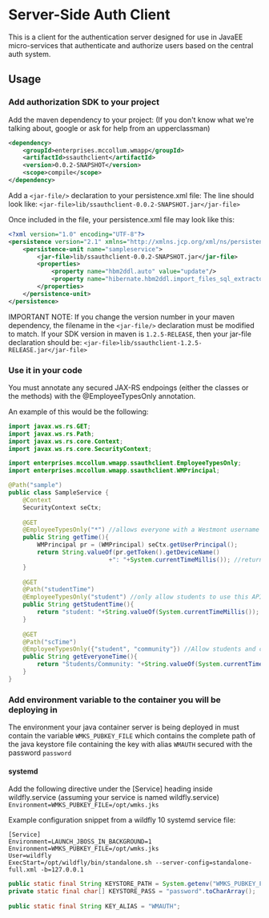 # Server-Side Auth Client

This is a client for the authentication server designed for use in JavaEE micro-services that authenticate and authorize users based on the central auth system.

## Usage

### Add authorization SDK to your project

Add the maven dependency to your project: (If you don't know what we're talking about, google or ask for help from an upperclassman)

~~~~ {.xml .numberLines}
<dependency>
	<groupId>enterprises.mccollum.wmapp</groupId>
	<artifactId>ssauthclient</artifactId>
	<version>0.0.2-SNAPSHOT</version>
	<scope>compile</scope>
</dependency>
~~~~

Add a `<jar-file/>` declaration to your persistence.xml file:
The line should look like: `<jar-file>lib/ssauthclient-0.0.2-SNAPSHOT.jar</jar-file>`

Once included in the file, your persistence.xml file may look like this:

~~~~ {.xml .numberLines}
<?xml version="1.0" encoding="UTF-8"?>
<persistence version="2.1" xmlns="http://xmlns.jcp.org/xml/ns/persistence" xmlns:xsi="http://www.w3.org/2001/XMLSchema-instance" xsi:schemaLocation="http://xmlns.jcp.org/xml/ns/persistence http://xmlns.jcp.org/xml/ns/persistence/persistence_2_1.xsd">
    <persistence-unit name="sampleservice">
        <jar-file>lib/ssauthclient-0.0.2-SNAPSHOT.jar</jar-file>
        <properties>
            <property name="hbm2ddl.auto" value="update"/>
            <property name="hibernate.hbm2ddl.import_files_sql_extractor" value="org.hibernate.tool.hbm2ddl.MultipleLinesSqlCommandExtractor" />
        </properties>
    </persistence-unit>
</persistence>
~~~~

IMPORTANT NOTE: If you change the version number in your maven dependency, the filename in the `<jar-file/>` declaration must be modified to match. If your SDK version in maven is `1.2.5-RELEASE`, then your jar-file declaration should be: `<jar-file>lib/ssauthclient-1.2.5-RELEASE.jar</jar-file>`

### Use it in your code

You must annotate any secured JAX-RS endpoings (either the classes or the methods) with the @EmployeeTypesOnly annotation.

An example of this would be the following:

~~~~ {.java .numberLines}
import javax.ws.rs.GET;
import javax.ws.rs.Path;
import javax.ws.rs.core.Context;
import javax.ws.rs.core.SecurityContext;

import enterprises.mccollum.wmapp.ssauthclient.EmployeeTypesOnly;
import enterprises.mccollum.wmapp.ssauthclient.WMPrincipal;

@Path("sample")
public class SampleService {
    @Context
    SecurityContext seCtx;
    
    @GET
    @EmployeeTypesOnly("*") //allows everyone with a Westmont username and password to access this endpoint
    public String getTime(){
        WMPrincipal pr = (WMPrincipal) seCtx.getUserPrincipal();
        return String.valueOf(pr.getToken().getDeviceName()
                            +": "+System.currentTimeMillis()); //returns a string like: "deviceName: timeInMilliseconds"
    }   
    
    @GET
    @Path("studentTime")
    @EmployeeTypesOnly("student") //only allow students to use this API endpoint
    public String getStudentTime(){
        return "student: "+String.valueOf(System.currentTimeMillis());
    }   
    
    @GET
    @Path("scTime")
    @EmployeeTypesOnly({"student", "community"}) //Allow students and community (usually this is graduates of Westmont) to use this, but not faculty and staff, etc.
    public String getEveryoneTime(){
        return "Students/Community: "+String.valueOf(System.currentTimeMillis());
    }   
}
~~~~

### Add environment variable to the container you will be deploying in

The environment your java container server is being deployed in must contain the variable `WMKS_PUBKEY_FILE` which contains the complete path of the java keystore file containing the key with alias `WMAUTH` secured with the password `password`

#### systemd

Add the following directive under the [Service] heading inside wildfly.service (assuming your service is named wildfly.service)
`Environment=WMKS_PUBKEY_FILE=/opt/wmks.jks`

Example configuration snippet from a wildfly 10 systemd service file:

~~~~ {.numberLines}
[Service]
Environment=LAUNCH_JBOSS_IN_BACKGROUND=1
Environment=WMKS_PUBKEY_FILE=/opt/wmks.jks
User=wildfly
ExecStart=/opt/wildfly/bin/standalone.sh --server-config=standalone-full.xml -b=127.0.0.1
~~~~

~~~~ {.java .numberLines}
public static final String KEYSTORE_PATH = System.getenv("WMKS_PUBKEY_FILE");
private static final char[] KEYSTORE_PASS = "password".toCharArray();
    
public static final String KEY_ALIAS = "WMAUTH";
~~~~
